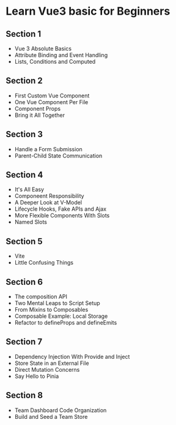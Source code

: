 # Learn Vue3 basic for Beginners

## Section 1

- Vue 3 Absolute Basics
- Attribute Binding and Event Handling
- Lists, Conditions and Computed

## Section 2

- First Custom Vue Component
- One Vue Component Per File
- Component Props
- Bring it All Together

## Section 3

- Handle a Form Submission
- Parent-Child State Communication

## Section 4

- It's All Easy
- Componeent Responsibility
- A Deeper Look at V-Model
- Lifecycle Hooks, Fake APIs and Ajax
- More Flexible Components With Slots
- Named Slots

## Section 5

- Vite
- Little Confusing Things

## Section 6

- The composition API
- Two Mental Leaps to Script Setup
- From Mixins to Composables
- Composable Example: Local Storage
- Refactor to defineProps and defineEmits 

## Section 7

- Dependency Injection With Provide and Inject
- Store State in an External File
- Direct Mutation Concerns
- Say Hello to Pinia

## Section 8

- Team Dashboard Code Organization
- Build and Seed a Team Store